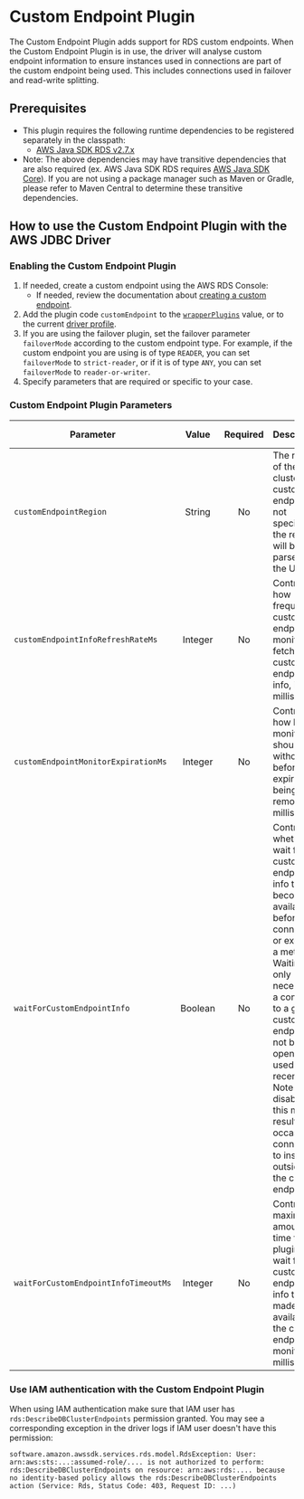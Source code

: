 # Custom Endpoint Plugin

The Custom Endpoint Plugin adds support for RDS custom endpoints. When the Custom Endpoint Plugin is in use, the driver will analyse custom endpoint information to ensure instances used in connections are part of the custom endpoint being used. This includes connections used in failover and read-write splitting.

## Prerequisites
- This plugin requires the following runtime dependencies to be registered separately in the classpath:
    - [AWS Java SDK RDS v2.7.x](https://central.sonatype.com/artifact/software.amazon.awssdk/rds)
- Note: The above dependencies may have transitive dependencies that are also required (ex. AWS Java SDK RDS requires [AWS Java SDK Core](https://central.sonatype.com/artifact/software.amazon.awssdk/aws-core/)). If you are not using a package manager such as Maven or Gradle, please refer to Maven Central to determine these transitive dependencies.

## How to use the Custom Endpoint Plugin with the AWS JDBC Driver

### Enabling the Custom Endpoint Plugin

1. If needed, create a custom endpoint using the AWS RDS Console:
    - If needed, review the documentation about [creating a custom endpoint](https://docs.aws.amazon.com/AmazonRDS/latest/AuroraUserGuide/aurora-custom-endpoint-creating.html).
2. Add the plugin code `customEndpoint` to the [`wrapperPlugins`](../UsingTheJdbcDriver.md#connection-plugin-manager-parameters) value, or to the current [driver profile](../UsingTheJdbcDriver.md#connection-plugin-manager-parameters).
3. If you are using the failover plugin, set the failover parameter `failoverMode` according to the custom endpoint type. For example, if the custom endpoint you are using is of type `READER`, you can set `failoverMode` to `strict-reader`, or if it is of type `ANY`, you can set `failoverMode` to `reader-or-writer`.
4. Specify parameters that are required or specific to your case.

### Custom Endpoint Plugin Parameters

| Parameter                            |  Value  | Required | Description                                                                                                                                                                                                                                                                                                                          | Default Value         | Example Value |
|--------------------------------------|:-------:|:--------:|:-------------------------------------------------------------------------------------------------------------------------------------------------------------------------------------------------------------------------------------------------------------------------------------------------------------------------------------|-----------------------|---------------|
| `customEndpointRegion`               | String  |    No    | The region of the cluster's custom endpoints. If not specified, the region will be parsed from the URL.                                                                                                                                                                                                                              | `null`                | `us-west-1`   |
| `customEndpointInfoRefreshRateMs`    | Integer |    No    | Controls how frequently custom endpoint monitors fetch custom endpoint info, in milliseconds.                                                                                                                                                                                                                                        | `30000`               | `20000`       |
| `customEndpointMonitorExpirationMs`  | Integer |    No    | Controls how long a monitor should run without use before expiring and being removed, in milliseconds.                                                                                                                                                                                                                               | `900000` (15 minutes) | `600000`      |
| `waitForCustomEndpointInfo`          | Boolean |    No    | Controls whether to wait for custom endpoint info to become available before connecting or executing a method. Waiting is only necessary if a connection to a given custom endpoint has not been opened or used recently. Note that disabling this may result in occasional connections to instances outside of the custom endpoint. | `true`                | `true`        |
| `waitForCustomEndpointInfoTimeoutMs` | Integer |    No    | Controls the maximum amount of time that the plugin will wait for custom endpoint info to be made available by the custom endpoint monitor, in milliseconds.                                                                                                                                                                         | `5000`                | `7000`        |

### Use IAM authentication with the Custom Endpoint Plugin

When using IAM authentication make sure that IAM user has `rds:DescribeDBClusterEndpoints` permission granted. You may see a corresponding exception in the driver logs if IAM user doesn't have this permission:

```
software.amazon.awssdk.services.rds.model.RdsException: User: arn:aws:sts:...:assumed-role/.... is not authorized to perform: rds:DescribeDBClusterEndpoints on resource: arn:aws:rds:.... because no identity-based policy allows the rds:DescribeDBClusterEndpoints action (Service: Rds, Status Code: 403, Request ID: ...) 
```
